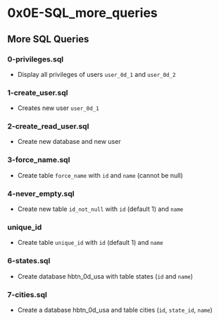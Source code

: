 # 0x0E-SQL_more_queries

## More SQL Queries
### 0-privileges.sql
* Display all privileges of users `user_0d_1` and `user_0d_2`

### 1-create_user.sql
* Creates new user `user_0d_1`

### 2-create_read_user.sql
* Create new database and new user

### 3-force_name.sql
* Create table `force_name` with `id` and `name` (cannot be null)

### 4-never_empty.sql
* Create new table `id_not_null` with `id` (default 1) and `name`

### unique_id
* Create table `unique_id` with `id` (default 1) and `name`

### 6-states.sql
* Create database hbtn_0d_usa with table states (`id` and `name`)

### 7-cities.sql
* Create a database hbtn_0d_usa and table cities (`id`, `state_id`, `name`)

